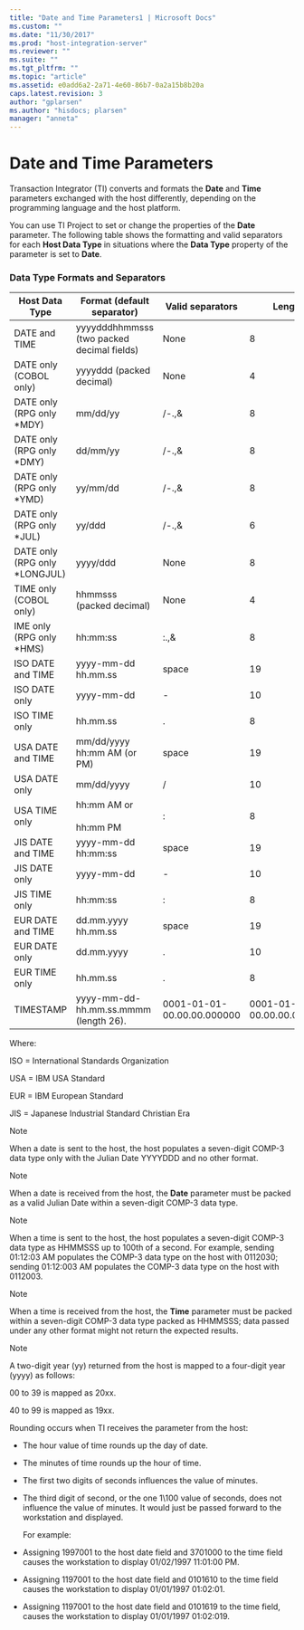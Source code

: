 ```yaml
---
title: "Date and Time Parameters1 | Microsoft Docs"
ms.custom: ""
ms.date: "11/30/2017"
ms.prod: "host-integration-server"
ms.reviewer: ""
ms.suite: ""
ms.tgt_pltfrm: ""
ms.topic: "article"
ms.assetid: e0add6a2-2a71-4e60-86b7-0a2a15b8b20a
caps.latest.revision: 3
author: "gplarsen"
ms.author: "hisdocs; plarsen"
manager: "anneta"
---
```

# Date and Time Parameters
Transaction Integrator (TI) converts and formats the **Date** and **Time** parameters exchanged with the host differently, depending on the programming language and the host platform.  

 You can use TI Project to set or change the properties of the **Date** parameter. The following table shows the formatting and valid separators for each **Host Data Type** in situations where the **Data Type** property of the parameter is set to **Date**.  

### Data Type Formats and Separators  

|Host Data Type|Format (default separator)|Valid separators|Length|Notes|  
|--------------------|----------------------------------|----------------------|------------|-----------|  
|DATE and TIME|yyyydddhhmmsss (two packed decimal fields)|None|8|None|  
|DATE only (COBOL only)|yyyyddd (packed decimal)|None|4|(1) (2)|  
|DATE only (RPG only *MDY)|mm/dd/yy|/-.,&|8|(5)|  
|DATE only (RPG only *DMY)|dd/mm/yy|/-.,&|8|(5)|  
|DATE only (RPG only *YMD)|yy/mm/dd|/-.,&|8|(5)|  
|DATE only (RPG only *JUL)|yy/ddd|/-.,&|6|(5)|  
|DATE only (RPG only *LONGJUL)|yyyy/ddd|None|8|None|  
|TIME only (COBOL only)|hhmmsss (packed decimal)|None|4|(3) (4)|  
IME only (RPG only *HMS)|hh:mm:ss|:.,&|8|None|  
|ISO DATE and TIME|yyyy-mm-dd hh.mm.ss|space|19|None|  
|ISO DATE only|yyyy-mm-dd|-|10|None|  
|ISO TIME only|hh.mm.ss|.|8|None|  
|USA DATE and TIME|mm/dd/yyyy hh:mm AM (or PM)|space|19|None|  
|USA DATE only|mm/dd/yyyy|/|10|None|  
|USA TIME only|hh:mm AM or<br /><br /> hh:mm PM|:|8|None|  
|JIS DATE and TIME|yyyy-mm-dd hh:mm:ss|space|19|None|  
|JIS DATE only|yyyy-mm-dd|-|10|None|  
|JIS TIME only|hh:mm:ss|:|8|None|  
|EUR DATE and TIME|dd.mm.yyyy hh.mm.ss|space|19|None|  
|EUR DATE only|dd.mm.yyyy|.|10|None|  
|EUR TIME only|hh.mm.ss|.|8|None|  
|TIMESTAMP|yyyy-mm-dd-hh.mm.ss.mmmm (length 26).|0001-01-01-00.00.00.000000|0001-01-01-00.00.00.000000|None|  

 Where:  

 ISO = International Standards Organization  

 USA = IBM USA Standard  

 EUR = IBM European Standard  

 JIS = Japanese Industrial Standard Christian Era  

> [!NOTE]
>  When a date is sent to the host, the host populates a seven-digit COMP-3 data type only with the Julian Date YYYYDDD and no other format.  

> [!NOTE]
>  When a date is received from the host, the **Date** parameter must be packed as a valid Julian Date within a seven-digit COMP-3 data type.  

> [!NOTE]
>  When a time is sent to the host, the host populates a seven-digit COMP-3 data type as HHMMSSS up to 100th of a second. For example, sending 01:12:03 AM populates the COMP-3 data type on the host with 0112030; sending 01:12:003 AM populates the COMP-3 data type on the host with 0112003.  

> [!NOTE]
>  When a time is received from the host, the **Time** parameter must be packed within a seven-digit COMP-3 data type packed as HHMMSSS; data passed under any other format might not return the expected results.  

> [!NOTE]
>  A two-digit year (yy) returned from the host is mapped to a four-digit year (yyyy) as follows:  

 00 to 39 is mapped as 20xx.  

 40 to 99 is mapped as 19xx.  

 Rounding occurs when TI receives the parameter from the host:  

- The hour value of time rounds up the day of date.  

- The minutes of time rounds up the hour of time.  

- The first two digits of seconds influences the value of minutes.  

- The third digit of second, or the one 1\100 value of seconds, does not influence the value of minutes. It would just be passed forward to the workstation and displayed.  

  For example:  

- Assigning 1997001 to the host date field and 3701000 to the time field causes the workstation to display 01/02/1997 11:01:00 PM.  

- Assigning 1197001 to the host date field and 0101610 to the time field causes the workstation to display 01/01/1997 01:02:01.  

- Assigning 1197001 to the host date field and 0101619 to the time field, causes the workstation to display 01/01/1997 01:02:019.
